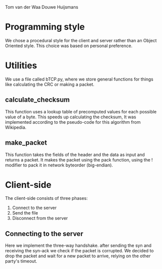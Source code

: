 Tom van der Waa
Douwe Huijsmans

# Programming style
We chose a procedural style for the client and server rather than an Object Oriented style. This choice was based on personal preference.

# Utilities
We use a file called bTCP.py, where we store general functions for things like calculating the CRC or making a packet.

## calculate\_checksum
This function uses a lookup table of precomputed values for each possible value of a byte.
This speeds up calculating the checksum, It was implemented according to the pseudo-code for this algorithm from Wikipedia.

## make\_packet
This function takes the fields of the header and the data as input and returns a packet.
It makes the packet using the pack function, using the ! modifier to pack it in network byteorder (big-endian).

# Client-side
The client-side consists of three phases:
1. Connect to the server
2. Send the file
3. Disconnect from the server

## Connecting to the server
Here we implement the three-way handshake.
after sending the syn and receiving the syn-ack
we check if the packet is corrupted.
We decided to drop the packet and wait for a new packet to arrive, relying on the other party's timeout.

